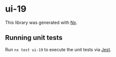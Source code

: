 # ui-19

This library was generated with [Nx](https://nx.dev).

## Running unit tests

Run `nx test ui-19` to execute the unit tests via [Jest](https://jestjs.io).
